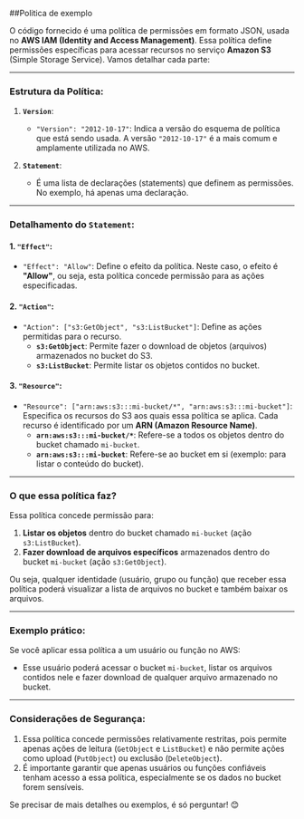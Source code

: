 ##Politica de exemplo

O código fornecido é uma política de permissões em formato JSON, usada no **AWS IAM (Identity and Access Management)**. Essa política define permissões específicas para acessar recursos no serviço **Amazon S3** (Simple Storage Service). Vamos detalhar cada parte:

---

### Estrutura da Política:

1. **`Version`**:
   - `"Version": "2012-10-17"`: Indica a versão do esquema de política que está sendo usada. A versão `"2012-10-17"` é a mais comum e amplamente utilizada no AWS.

2. **`Statement`**:
   - É uma lista de declarações (statements) que definem as permissões. No exemplo, há apenas uma declaração.

---

### Detalhamento do `Statement`:

#### 1. `"Effect"`:
   - `"Effect": "Allow"`: Define o efeito da política. Neste caso, o efeito é **"Allow"**, ou seja, esta política concede permissão para as ações especificadas.

#### 2. `"Action"`:
   - `"Action": ["s3:GetObject", "s3:ListBucket"]`: Define as ações permitidas para o recurso.
     - **`s3:GetObject`**: Permite fazer o download de objetos (arquivos) armazenados no bucket do S3.
     - **`s3:ListBucket`**: Permite listar os objetos contidos no bucket.

#### 3. `"Resource"`:
   - `"Resource": ["arn:aws:s3:::mi-bucket/*", "arn:aws:s3:::mi-bucket"]`: Especifica os recursos do S3 aos quais essa política se aplica. Cada recurso é identificado por um **ARN (Amazon Resource Name)**.
     - **`arn:aws:s3:::mi-bucket/*`**: Refere-se a todos os objetos dentro do bucket chamado `mi-bucket`.
     - **`arn:aws:s3:::mi-bucket`**: Refere-se ao bucket em si (exemplo: para listar o conteúdo do bucket).

---

### O que essa política faz?

Essa política concede permissão para:
1. **Listar os objetos** dentro do bucket chamado `mi-bucket` (ação `s3:ListBucket`).
2. **Fazer download de arquivos específicos** armazenados dentro do bucket `mi-bucket` (ação `s3:GetObject`).

Ou seja, qualquer identidade (usuário, grupo ou função) que receber essa política poderá visualizar a lista de arquivos no bucket e também baixar os arquivos.

---

### Exemplo prático:

Se você aplicar essa política a um usuário ou função no AWS:
- Esse usuário poderá acessar o bucket `mi-bucket`, listar os arquivos contidos nele e fazer download de qualquer arquivo armazenado no bucket.

---

### Considerações de Segurança:

1. Essa política concede permissões relativamente restritas, pois permite apenas ações de leitura (`GetObject` e `ListBucket`) e não permite ações como upload (`PutObject`) ou exclusão (`DeleteObject`).
2. É importante garantir que apenas usuários ou funções confiáveis tenham acesso a essa política, especialmente se os dados no bucket forem sensíveis.

Se precisar de mais detalhes ou exemplos, é só perguntar! 😊
